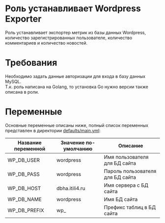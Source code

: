 # Роль устанавливает Wordpress Exporter  

Роль устанавливает экспортер метрик из базы данных Wordpress, количество зарегистрированных пользователе, количество комментариев и количество новостей.  

# Требования  

Необходимо задать данные авторизации для входа в базу данных MySQL.  
Т.к. роль написана на Golang, то установка Go нужно версии также описана в роли.  

# Переменные

Основные переменные описаны ниже, полный список переменных представлен в директории [defaults/main.yml](defaults/main.yml):  

| Название переменной | Значение по-умолчанию       | Описание                                     |
|---------------------|-----------------------------|----------------------------------------------|
| WP_DB_USER          | wordpress                   | Имя пользователя для БД сайта                |
| WP_DB_PASS          | wordpress                   | Пароль пользователя для БД сайта             |
| WP_DB_HOST          | dbha.itili4.ru              | Имя сервера с БД сайта                       |
| WP_DB_NAME          | wordpress                   | Имя БД сайта                                 |
| WP_DB_PREFIX        | wp_                         | Префикс таблиц в БД сайта                    |
